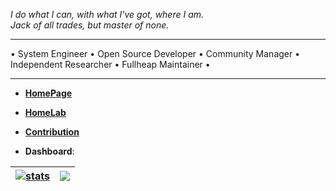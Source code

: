 _I do what I can, with what I've got, where I am._  
_Jack of all trades, but master of none._


---

 • System Engineer • Open Source Developer • Community Manager • Independent Researcher • Fullheap Maintainer •

---


- [**HomePage**](https://ia.github.io)

- [**HomeLab**](https://h0melab.github.io)

- [**Contribution**](https://github.com/pulls?q=is%3Apr+author%3Aia+archived%3Afalse)

- **Dashboard**:

| <a href="https://github.com/search?q=author%3Aia&type=commits&s=committer-date&o=desc"><img align="center" src="https://github-readme-stats.vercel.app/api?username=ia&show_icons=true&count_private=false&include_all_commits=true&theme=default&hide_border=true&show=reviews,discussions_started,discussions_answered,prs_merged,prs_merged_percentage" alt="stats" /></a> | <a href="https://github.com/ia?tab=repositories&type=source"><img align="center" src="https://github-readme-stats.vercel.app/api/top-langs/?username=ia&langs_count=20&layout=compact&theme=default&hide_border=true" /></a> |
| ------------- | ------------- |

